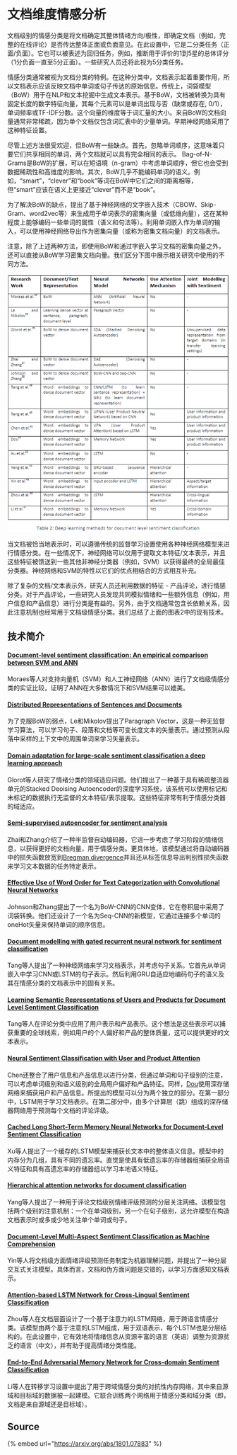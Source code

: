 # 文档维度情感分析

文档级别的情感分类是将文档确定其整体情绪方向/极性，即确定文档（例如，完整的在线评论）是否传达整体正面或负面意见。在此设置中，它是二分类任务（正面/负面）。它也可以被表述为回归任务，例如，推断用于评价的1到5星的总体评分（1分负面一直至5分正面）。一些研究人员还将此视为5分类任务。

情感分类通常被视为文档分类的特例。在这种分类中，文档表示起着重要作用，所以文档表示应该反映文档中单词或句子传达的原始信息。传统上，词袋模型（BoW）用于在NLP和文本挖掘中生成文本表示。基于BoW，文档被转换为具有固定长度的数字特征向量，其每个元素可以是单词出现与否（缺席或存在, 0/1），单词频率或TF-IDF分数。这个向量的维度等于词汇量的大小。来自BoW的文档向量通常非常稀疏，因为单个文档仅包含词汇表中的少量单词。早期神经网络采用了这种特征设置。

尽管上述方法很受欢迎，但BoW有一些缺点。首先，忽略单词顺序，这意味着只要它们共享相同的单词，两个文档就可以具有完全相同的表示。 Bag-of-N-Grams是BoW的扩展，可以在短语境（n-gram）中考虑单词顺序，但它也会受到数据稀疏性和高维度的影响。其次，BoW几乎不能编码单词的语义。例如，“smart”，“clever”和“book”等词在BoW中它们之间的距离相等，但“smart”应该在语义上更接近“clever”而不是“book”。

为了解决BoW的缺点，提出了基于神经网络的文字嵌入技术（CBOW、Skip-Gram、word2vec等）来生成用于单词表示的密集向量（或低维向量），这在某种程度上能够编码一些单词的属性（语义和句法等）。利用单词嵌入作为单词的输入，可以使用神经网络导出作为密集向量（或称为密集文档向量）的文档表示。

注意，除了上述两种方法，即使用BoW和通过字嵌入学习文档的密集向量之外，还可以直接从BoW学习密集文档向量。我们区分下图中展示相关研究中使用的不同方法。

![](../../../.gitbook/assets/timline-jie-tu-20190123145417.png)

当文档被恰当地表示时，可以遵循传统的监督学习设置使用各种神经网络模型来进行情感分类。在一些情况下，神经网络可以仅用于提取文本特征/文本表示，并且这些特征被馈送到一些其他非神经分类器（例如，SVM）以获得最终的全局最佳分类器。神经网络和SVM的特性以它们的优点相结合的方式相互补充。

除了复杂的文档/文本表示外，研究人员还利用数据的特征 - 产品评论，进行情感分类。对于产品评论，一些研究人员发现共同模拟情绪和一些额外信息（例如，用户信息和产品信息）进行分类是有益的。另外，由于文档通常包含长依赖关系，因此注意机制也经常用于文档级情感分类。我们总结了上面的图表2中的现有技术。

## 技术简介

#### [Document-level sentiment classification: An empirical comparison between SVM and ANN](https://www.sciencedirect.com/science/article/pii/S0957417412009153)

Moraes等人对支持向量机（SVM）和人工神经网络（ANN）进行了文档级情感分类的实证比较，证明了ANN在大多数情况下和SVM结果可以媲美。

#### [Distributed Representations of Sentences and Documents](https://arxiv.org/abs/1405.4053)

为了克服BoW的弱点，Le和Mikolov提出了Paragraph Vector，这是一种无监督学习算法，可以学习句子、段落和文档等可变长度文本的矢量表示。通过预测从段落中采样的上下文中的周围单词来学习矢量表示。

#### [Domain adaptation for large-scale sentiment classification a deep learning approach](http://www.icml-2011.org/papers/342_icmlpaper.pdf)

Glorot等人研究了情绪分类的领域适应问题。他们提出了一种基于具有稀疏整流器单元的Stacked Deoising Autoencoder的深度学习系统，该系统可以使用标记和未标记的数据执行无监督的文本特征/表示提取。这些特征非常有利于情感分类器的域适应。

#### [Semi-supervised autoencoder for sentiment analysis](https://www.aaai.org/ocs/index.php/AAAI/AAAI16/paper/download/12059/11750)

Zhai和Zhang介绍了一种半监督自动编码器，它进一步考虑了学习阶段的情绪信息，以获得更好的文档向量，用于情感分类。更具体地，该模型通过将自动编码器中的损失函数放宽到[Bregman divergence](https://en.wikipedia.org/wiki/Bregman_divergence)并且还从标签信息导出判别性损失函数来学习文本数据的任务特定表示。

#### [Effective Use of Word Order for Text Categorization with Convolutional Neural Networks](https://arxiv.org/abs/1412.1058)

Johnson和Zhang提出了一个名为BoW-CNN的CNN变体，它在卷积层中采用了词袋转换。他们还设计了一个名为Seq-CNN的新模型，它通过连接多个单词的oneHot矢量来保持单词的顺序信息。

#### [Document modelling with gated recurrent neural network for sentiment classification](http://aclweb.org/anthology/D15-1167)

Tang等人提出了一种神经网络来学习文档表示，并考虑句子关系。它首先从单词嵌入中学习CNN或LSTM的句子表示。然后利用GRU自适应地编码句子的语义及其在情感分类的文档表示中的固有关系。

#### [Learning Semantic Representations of Users and Products for Document Level Sentiment Classification](http://ir.hit.edu.cn/~dytang/paper/acl2015/acl2015.pdf)

Tang等人在评论分类中应用了用户表示和产品表示。这个想法是这些表示可以捕获重要的全球线索，例如用户的个人偏好和产品的整体质量，这可以提供更好的文本表示。

#### [Neural Sentiment Classification with User and Product Attention](https://aclweb.org/anthology/D16-1171)

Chen还整合了用户信息和产品信息以进行分类，但通过单词和句子级别的注意，可以考虑单词级别和语义级别的全局用户偏好和产品特征。同样，[Dou](http://aclweb.org/anthology/D17-1054)使用深存储网络来捕获用户和产品信息。所提出的模型可以分为两个独立的部分。在第一部分中，LSTM用于学习文档表示。在第二部分中，由多个计算层（跳）组成的深存储器网络用于预测每个文档的评论评级。

#### [Cached Long Short-Term Memory Neural Networks for Document-Level Sentiment Classification](https://arxiv.org/abs/1610.04989)

Xu等人提出了一个缓存的LSTM模型来捕获长文本中的整体语义信息。模型中的内存分为几组，具有不同的遗忘率。直觉是使具有低遗忘率的存储器组捕获全局语义特征和具有高遗忘率的存储器组以学习本地语义特征。

#### [Hierarchical attention networks for document classification](https://www.cs.cmu.edu/~hovy/papers/16HLT-hierarchical-attention-networks.pdf)

Yang等人提出了一种用于评论文档级别情绪评级预测的分层关注网络。该模型包括两个级别的注意机制：一个在单词级别，另一个在句子级别，这允许模型在构造文档表示时或多或少地关注单个单词或句子。

#### [Document-Level Multi-Aspect Sentiment Classification as Machine Comprehension](http://www.cse.ust.hk/~yqsong/papers/2017-EMNLP-AspectClassification.pdf)

Yin等人将文档级方面情绪评级预测任务制定为机器理解问题，并提出了一种分层交互式关注模型。具体而言，文档和伪方面问题是交错的，以学习方面感知文档表示。

#### [Attention-based LSTM Network for Cross-Lingual Sentiment Classification](https://aclweb.org/anthology/D16-1024)

Zhou等人在文档层面设计了一个基于注意力的LSTM网络，用于跨语言情感分类。该模型由两个基于注意的LSTM组成，用于双语表示，每个LSTM也是分层结构的。在此设置中，它有效地将情绪信息从资源丰富的语言（英语）调整为资源贫乏的语言（中文），并有助于提高情绪分类性能。

#### [End-to-End Adversarial Memory Network for Cross-domain Sentiment Classification](https://www.ijcai.org/proceedings/2017/0311.pdf)

Li等人在转移学习设置中提出了用于跨域情感分类的对抗性内存网络，其中来自源域和目标域的数据被一起建模。它联合训练两个网络用于情感分类和域分类（即，文档是来自源域还是目标域）。

## Source

{% embed url="https://arxiv.org/abs/1801.07883" %}

